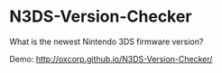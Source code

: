 # N3DS-Version-Checker
What is the newest Nintendo 3DS firmware version?

Demo: http://oxcorp.github.io/N3DS-Version-Checker/
